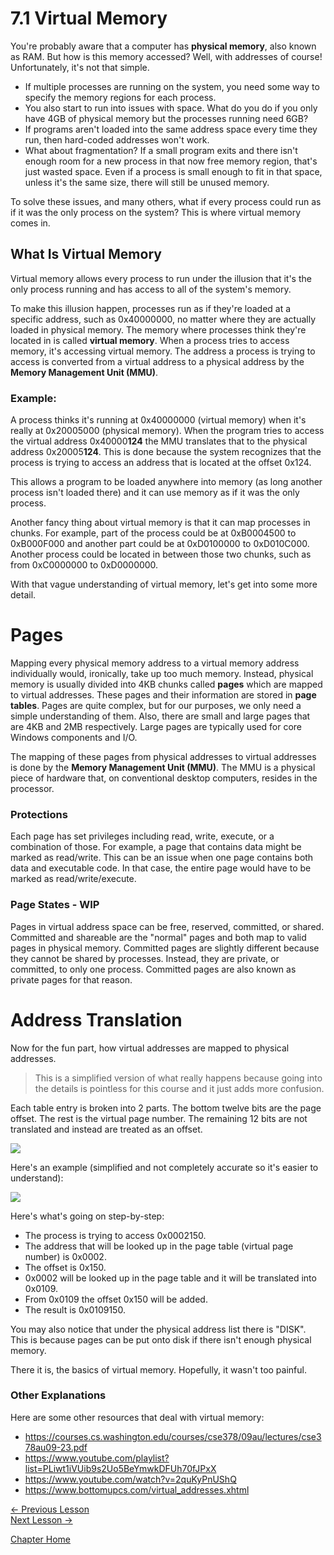 # 7.1 Virtual Memory
You're probably aware that a computer has **physical memory**, also known as RAM. But how is this memory accessed? Well, with addresses of course! Unfortunately, it's not that simple. 
* If multiple processes are running on the system, you need some way to specify the memory regions for each process. 
* You also start to run into issues with space. What do you do if you only have 4GB of physical memory but the processes running need 6GB?
* If programs aren't loaded into the same address space every time they run, then hard-coded addresses won't work.
* What about fragmentation? If a small program exits and there isn't enough room for a new process in that now free memory region, that's just wasted space. Even if a process is small enough to fit in that space, unless it's the same size, there will still be unused memory.

To solve these issues, and many others, what if every process could run as if it was the only process on the system? This is where virtual memory comes in. 

## What Is Virtual Memory
Virtual memory allows every process to run under the illusion that it's the only process running and has access to all of the system's memory.

To make this illusion happen, processes run as if they're loaded at a specific address, such as 0x40000000, no matter where they are actually loaded in physical memory. The memory where processes think they're located in is called **virtual memory**. When a process tries to access memory, it's accessing virtual memory. The address a process is trying to access is converted from a virtual address to a physical address by the **Memory Management Unit (MMU)**.

### **Example:**
A process thinks it's running at 0x40000000 (virtual memory) when it's really at 0x20005000 (physical memory). When the program tries to access the virtual address 0x40000**124** the MMU translates that to the physical address 0x20005**124**. This is done because the system recognizes that the process is trying to access an address that is located at the offset 0x124.

This allows a program to be loaded anywhere into memory (as long another process isn't loaded there) and it can use memory as if it was the only process.

Another fancy thing about virtual memory is that it can map processes in chunks. For example, part of the process could be at 0xB0004500 to 0xB000F000 and another part could be at 0xD0100000 to 0xD010C000. Another process could be located in between those two chunks, such as from 0xC0000000 to 0xD0000000.

With that vague understanding of virtual memory, let's get into some more detail.

# Pages
Mapping every physical memory address to a virtual memory address individually would, ironically, take up too much memory. Instead, physical memory is usually divided into 4KB chunks called **pages** which are mapped to virtual addresses. These pages and their information are stored in **page tables**. Pages are quite complex, but for our purposes, we only need a simple understanding of them. Also, there are small and large pages that are 4KB and 2MB respectively. Large pages are typically used for core Windows components and I/O.

The mapping of these pages from physical addresses to virtual addresses is done by the **Memory Management Unit (MMU)**. The MMU is a physical piece of hardware that, on conventional desktop computers, resides in the processor.

### Protections
Each page has set privileges including read, write, execute, or a combination of those. For example, a page that contains data might be marked as read/write. This can be an issue when one page contains both data and executable code. In that case, the entire page would have to be marked as read/write/execute.

### Page States - **WIP**
Pages in virtual address space can be free, reserved, committed, or shared. Committed and shareable are the "normal" pages and both map to valid pages in physical memory. Committed pages are slightly different because they cannot be shared by processes. Instead, they are private, or committed, to only one process. Committed pages are also known as private pages for that reason.

# Address Translation
Now for the fun part, how virtual addresses are mapped to physical addresses.

>This is a simplified version of what really happens because going into the details is pointless for this course and it just adds more confusion.

Each table entry is broken into 2 parts. The bottom twelve bits are the page offset. The rest is the virtual page number. The remaining 12 bits are not translated and instead are treated as an offset.

<p>
  <img src="[ignore]/VADDRStruct.png">
</p>

Here's an example (simplified and not completely accurate so it's easier to understand):

<p>
  <img src="[ignore]/VADDRExample.png">
</p>

Here's what's going on step-by-step:
* The process is trying to access 0x0002150.
* The address that will be looked up in the page table (virtual page number) is 0x0002. 
* The offset is 0x150.
* 0x0002 will be looked up in the page table and it will be translated into 0x0109.
* From 0x0109 the offset 0x150 will be added.
* The result is 0x0109150.

You may also notice that under the physical address list there is "DISK". This is because pages can be put onto disk if there isn't enough physical memory.

There it is, the basics of virtual memory. Hopefully, it wasn't too painful.

### Other Explanations
Here are some other resources that deal with virtual memory:
* https://courses.cs.washington.edu/courses/cse378/09au/lectures/cse378au09-23.pdf
* https://www.youtube.com/playlist?list=PLiwt1iVUib9s2Uo5BeYmwkDFUh70fJPxX
* https://www.youtube.com/watch?v=2quKyPnUShQ
* https://www.bottomupcs.com/virtual_addresses.xhtml


[<- Previous Lesson](7.0%20Windows.md)  
[Next Lesson ->](7.2%20Privileges.md)  

[Chapter Home](7.0%20Windows.md) 